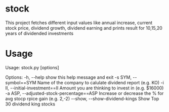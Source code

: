 # stock

This project fetches different input values like annual increase, current stock price, dividend growth, 
dividend earning and prints result for 10,15,20 years of dividended investments

# Usage

Usage: stock.py [options]

Options:
  -h, --help            show this help message and exit
  -s SYM, --symbol==SYM
                        Name of the company to calulate dividend report (e.g.
                        KO)
  -i II, --initial-investment==II
                        Amount you are thinking to invest in (e.g. $16000)
  -a ASP, --adjusted-stock-percentage==ASP
                        Increase or decrease the \% for avg stocp rpice gain
                        (e.g. 2,-2)
  --show, --show-dividend-kings
                        Show Top 30 dividend king stocks
